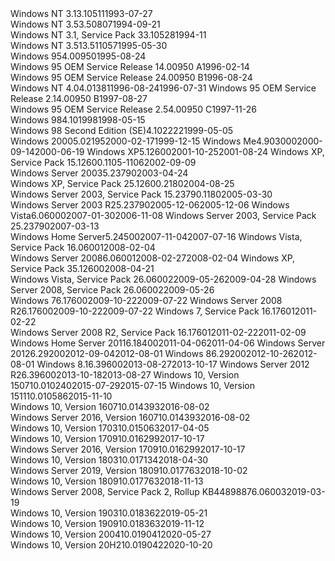 <tr><td>Windows NT 3.1</td><td>3.10</td><td>511</td><td>1993-07-27</td><td>
<br /></td></tr>
<tr><td>Windows NT 3.5</td><td>3.50</td><td>807</td><td>1994-09-21</td><td>
<br /></td></tr>
<tr><td>Windows NT 3.1, Service Pack 3</td><td>3.10</td><td>528</td><td>1994-11</td><td>
<br /></td></tr>
<tr><td>Windows NT 3.51</td><td>3.51</td><td>1057</td><td>1995-05-30</td><td>
<br /></td></tr>
<tr><td>Windows 95</td><td>4.00</td><td>950</td><td>1995-08-24</td><td>
<br /></td></tr>
<tr><td>Windows 95 OEM Service Release 1</td><td>4.00</td><td>950 A</td><td>1996-02-14</td><td>
<br /></td></tr>
<tr><td>Windows 95 OEM Service Release 2</td><td>4.00</td><td>950 B</td><td>1996-08-24</td><td>
<br /></td></tr>
<tr><td>Windows NT 4.0</td><td>4.0</td><td>1381</td><td>1996-08-24</td><td>1996-07-31
</td></tr>
<tr><td>Windows 95 OEM Service Release 2.1</td><td>4.00</td><td>950 B</td><td>1997-08-27</td><td>
<br /></td></tr>
<tr><td>Windows 95 OEM Service Release 2.5</td><td>4.00</td><td>950 C</td><td>1997-11-26</td><td>
<br /></td></tr>
<tr><td>Windows 98</td><td>4.10</td><td>1998</td><td>1998-05-15</td><td>
<br /></td></tr>
<tr><td>Windows 98 Second Edition (SE)</td><td>4.10</td><td>2222</td><td>1999-05-05</td><td>
<br /></td></tr>
<tr><td>Windows 2000</td><td>5.0</td><td>2195</td><td>2000-02-17</td><td>1999-12-15
</td></tr>
<tr><td>Windows Me</td><td>4.90</td><td>3000</td><td>2000-09-14</td><td>2000-06-19
</td></tr>
<tr><td>Windows XP</td><td>5.1</td><td>2600</td><td>2001-10-25</td><td>2001-08-24
</td></tr>
<tr><td>Windows XP, Service Pack 1</td><td>5.1</td><td>2600.1105-1106</td><td>2002-09-09</td><td>
<br /></td></tr>
<tr><td>Windows Server 2003</td><td>5.2</td><td>3790</td><td>2003-04-24</td><td>
<br /></td></tr>
<tr><td>Windows XP, Service Pack 2</td><td>5.1</td><td>2600.2180</td><td>2004-08-25</td><td>
<br /></td></tr>
<tr><td>Windows Server 2003, Service Pack 1</td><td>5.2</td><td>3790.1180</td><td>2005-03-30</td><td>
<br /></td></tr>
<tr><td>Windows Server 2003 R2</td><td>5.2</td><td>3790</td><td>2005-12-06</td><td>2005-12-06
</td></tr>
<tr><td>Windows Vista</td><td>6.0</td><td>6000</td><td>2007-01-30</td><td>2006-11-08
</td></tr>
<tr><td>Windows Server 2003, Service Pack 2</td><td>5.2</td><td>3790</td><td>2007-03-13</td><td>
<br /></td></tr>
<tr><td>Windows Home Server</td><td>5.2</td><td>4500</td><td>2007-11-04</td><td>2007-07-16
</td></tr>
<tr><td>Windows Vista, Service Pack 1</td><td>6.0</td><td>6001</td><td>2008-02-04</td><td>
<br /></td></tr>
<tr><td>Windows Server 2008</td><td>6.0</td><td>6001</td><td>2008-02-27</td><td>2008-02-04
</td></tr>
<tr><td>Windows XP, Service Pack 3</td><td>5.1</td><td>2600</td><td>2008-04-21</td><td>
<br /></td></tr>
<tr><td>Windows Vista, Service Pack 2</td><td>6.0</td><td>6002</td><td>2009-05-26</td><td>2009-04-28
</td></tr>
<tr><td>Windows Server 2008, Service Pack 2</td><td>6.0</td><td>6002</td><td>2009-05-26</td><td>
<br /></td></tr>
<tr><td>Windows 7</td><td>6.1</td><td>7600</td><td>2009-10-22</td><td>2009-07-22
</td></tr>
<tr><td>Windows Server 2008 R2</td><td>6.1</td><td>7600</td><td>2009-10-22</td><td>2009-07-22
</td></tr>
<tr><td>Windows 7, Service Pack 1</td><td>6.1</td><td>7601</td><td>2011-02-22</td><td>
<br /></td></tr>
<tr><td>Windows Server 2008 R2, Service Pack 1</td><td>6.1</td><td>7601</td><td>2011-02-22</td><td>2011-02-09
</td></tr>
<tr><td>Windows Home Server 2011</td><td>6.1</td><td>8400</td><td>2011-04-06</td><td>2011-04-06
</td></tr>
<tr><td>Windows Server 2012</td><td>6.2</td><td>9200</td><td>2012-09-04</td><td>2012-08-01
</td></tr>
<tr><td>Windows 8</td><td>6.2</td><td>9200</td><td>2012-10-26</td><td>2012-08-01
</td></tr>
<tr><td>Windows 8.1</td><td>6.3</td><td>9600</td><td>2013-08-27</td><td>2013-10-17
</td></tr>
<tr><td>Windows Server 2012 R2</td><td>6.3</td><td>9600</td><td>2013-10-18</td><td>2013-08-27
</td></tr>
<tr><td>Windows 10, Version 1507</td><td>10.0</td><td>10240</td><td>2015-07-29</td><td>2015-07-15
</td></tr>
<tr><td>Windows 10, Version 1511</td><td>10.0</td><td>10586</td><td>2015-11-10</td><td>
<br /></td></tr>
<tr><td>Windows 10, Version 1607</td><td>10.0</td><td>14393</td><td>2016-08-02</td><td>
<br /></td></tr>
<tr><td>Windows Server 2016, Version 1607</td><td>10.0</td><td>14393</td><td>2016-08-02</td><td>
<br /></td></tr>
<tr><td>Windows 10, Version 1703</td><td>10.0</td><td>15063</td><td>2017-04-05</td><td>
<br /></td></tr>
<tr><td>Windows 10, Version 1709</td><td>10.0</td><td>16299</td><td>2017-10-17</td><td>
<br /></td></tr>
<tr><td>Windows Server 2016, Version 1709</td><td>10.0</td><td>16299</td><td>2017-10-17</td><td>
<br /></td></tr>
<tr><td>Windows 10, Version 1803</td><td>10.0</td><td>17134</td><td>2018-04-30</td><td>
<br /></td></tr>
<tr><td>Windows Server 2019, Version 1809</td><td>10.0</td><td>17763</td><td>2018-10-02</td><td>
<br /></td></tr>
<tr><td>Windows 10, Version 1809</td><td>10.0</td><td>17763</td><td>2018-11-13</td><td>
<br /></td></tr>
<tr><td>Windows Server 2008, Service Pack 2, Rollup KB4489887</td><td>6.0</td><td>6003</td><td>2019-03-19</td><td>
<br /></td></tr>
<tr><td>Windows 10, Version 1903</td><td>10.0</td><td>18362</td><td>2019-05-21</td><td>
<br /></td></tr>
<tr><td>Windows 10, Version 1909</td><td>10.0</td><td>18363</td><td>2019-11-12</td><td>
<br /></td></tr>
<tr><td>Windows 10, Version 2004</td><td>10.0</td><td>19041</td><td>2020-05-27</td><td>
<br /></td></tr>
<tr><td>Windows 10, Version 20H2</td><td>10.0</td><td>19042</td><td>2020-10-20</td><td>